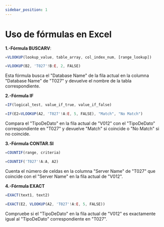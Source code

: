 ```yaml
---
sidebar_position: 1
---
```


# Uso de fórmulas en Excel

**1.-Fórmula BUSCARV**:

```jsx title="Fórmula BUSCARV:"
=VLOOKUP(lookup_value, table_array, col_index_num, [range_lookup])
```

```jsx title="Ejemplo:"
=VLOOKUP(B2, 'T027'!B:E, 2, FALSE)
```

Esta fórmula busca el "Database Name" de la fila actual en la columna "Database Name" de "T027" y devuelve el nombre de la tabla correspondiente.

**2.-Fórmula IF**

```jsx title="Fórmula IF:"
=IF(logical_test, value_if_true, value_if_false)
```

```jsx title="Ejemplo:"
=IF(E2=VLOOKUP(A2, 'T027'!A:E, 5, FALSE), "Match", "No Match")
```

Compara el "TipoDeDato" en la fila actual de "V012" con el "TipoDeDato" correspondiente en "T027" y devuelve "Match" si coincide o "No Match" si no coincide.

**3.-Fórmula CONTAR.SI**

```jsx title="Fórmula CONTAR.SI:"
=COUNTIF(range, criteria)
```

```jsx title="Ejemplo:"
=COUNTIF('T027'!A:A, A2)
```

Cuenta el número de celdas en la columna "Server Name" de "T027" que coincide con el "Server Name" en la fila actual de "V012".

**4.-Fórmula EXACT**

```jsx title="Fórmula EXACT:"
=EXACT(text1, text2)
```

```jsx title="Ejemplo:"
=EXACT(E2, VLOOKUP(A2, 'T027'!A:E, 5, FALSE))
```

Compruebe si el "TipoDeDato" en la fila actual de "V012" es exactamente igual al "TipoDeDato" correspondiente en "T027".

